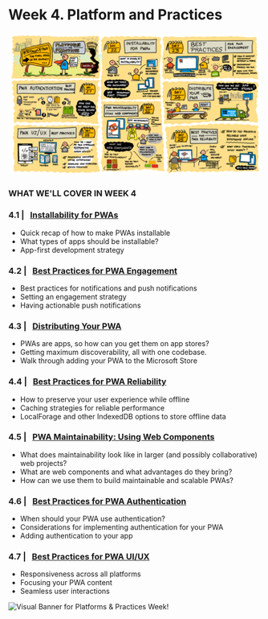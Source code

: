 # Week 4. Platform and Practices

![Visual Guide to Platforms & Practices Week!](_media/week4-roadmap.png)

### WHAT WE'LL COVER IN WEEK 4

### 4.1 | &nbsp; [Installability for PWAs](01.md) 
* Quick recap of how to make PWAs installable
* What types of apps should be installable?
* App-first development strategy

### 4.2 | &nbsp; [Best Practices for PWA Engagement](02.md) 
* Best practices for notifications and push notifications
* Setting an engagement strategy
* Having actionable push notifications

### 4.3 | &nbsp; [Distributing Your PWA](03.md) 
* PWAs are apps, so how can you get them on app stores?
* Getting maximum discoverability, all with one codebase.
* Walk through adding your PWA to the Microsoft Store

### 4.4 | &nbsp; [Best Practices for PWA Reliability](04.md)
* How to preserve your user experience while offline
* Caching strategies for reliable performance
* LocalForage and other IndexedDB options to store offline data

### 4.5 | &nbsp; [PWA Maintainability: Using Web Components](05.md)
* What does maintainability look like in larger (and possibly collaborative) web projects?
* What are web components and what advantages do they bring?
* How can we use them to build maintainable and scalable PWAs?

### 4.6 | &nbsp; [Best Practices for PWA Authentication](06.md) 
* When should your PWA use authentication?
* Considerations for implementing authentication for your PWA
* Adding authentication to your app

### 4.7 | &nbsp; [Best Practices for PWA UI/UX](07.md) 
* Responsiveness across all platforms
* Focusing your PWA content
* Seamless user interactions


![Visual Banner for Platforms & Practices Week!](_media/week4-banner.png)
